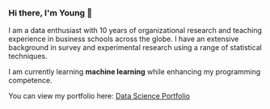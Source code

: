 ### Hi there, I'm Young 👋

I am a data enthusiast with 10 years of organizational research and teaching experience in business schools across the globe. I have an extensive background in survey and experimental research using a range of statistical techniques. 

I am currently learning **machine learning** while enhancing my programming competence.

You can view my portfolio here: [Data Science Portfolio](https://bloonsinthesky.github.io/)
